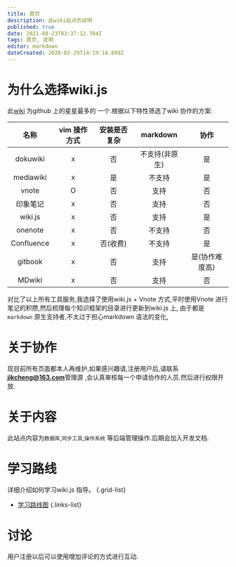 ```yaml
---
title: 首页
description: 此wiki站点的说明
published: true
date: 2021-08-23T03:37:12.704Z
tags: 首页, 说明
editor: markdown
dateCreated: 2020-02-29T14:19:18.899Z
---
```


# 为什么选择wiki.js
此[wiki](https://docs.requarks.io/) 为github 上的星星最多的 一个.根据以下特性筛选了wiki 协作的方案:


|    名称    | vim 操作方式 | 安装是否复杂 | markdown |     协作      | 
| :--------: | :---------: | :---------: | :------: | :-----------: |
|  dokuwiki  |      x      |     否      |  不支持(非原生)  |      是       |
| mediawiki  |      x       |     是      |  不支持  |      是       |
|   vnote    |      O       |     否      |   支持   |      否       |
|  印象笔记  |      x      |     否      |   支持   |      否       |
|  wiki.js   |      x       |     否      |   支持   |      是       |
|  onenote   |      x       |     否      |  不支持  |      否       |
| Confluence |      x       |   否(收费)   |  不支持  |      是       |
|  gitbook   |      x       |     否      |   支持   | 是(协作难度高) |
|   MDwiki   |       x      |     否      |   支持   |      否       |


对比了以上所有工具服务,我选择了使用wiki.js + Vnote 方式,平时使用Vnote 进行笔记的积攒,然后梳理每个知识框架的目录进行更新到wiki.js 上, 由于都是`markdown` 原生支持者,不太过于担心markdown 语法的变化,

# 关于协作
现目前所有页面都本人再维护,如果感兴趣请,注册用户后,请联系**jikcheng@163.com**管理源 ,会认真审核每一个申请协作的人员.然后进行权限开放.

# 关于内容
此站点内容为`数据库`,`同步工具`,`操作系统` 等后端管理操作.后期会加入开发文档.

# 学习路线
详细介绍如何学习wiki.js 指导。
{.grid-list}
- [ 学习路线图](/zh/home/学习路线图)
{.links-list}
# 讨论
用户注册以后可以使用增加评论的方式进行互动.



